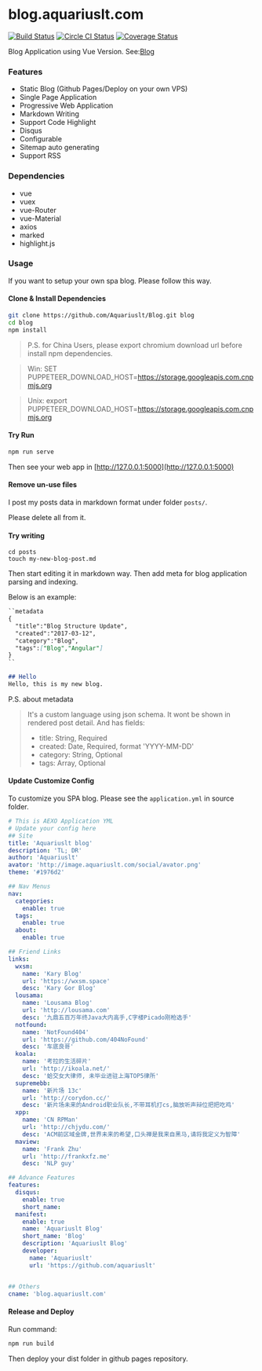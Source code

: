 # blog.aquariuslt.com

[![Build Status](https://travis-ci.org/aquariuslt/blog.svg?branch=VUE)](https://travis-ci.org/aquariuslt/blog)
[![Circle CI Status](https://circleci.com/gh/aquariuslt/blog.svg?branch=VUE&style=shield)](https://github.com/aquariuslt/blog)
[![Coverage Status](https://coveralls.io/repos/github/aquariuslt/blog/badge.svg?branch=VUE)](https://coveralls.io/github/aquariuslt/blog?branch=VUE)


Blog Application using Vue Version.
See:[Blog](https://blog.aquariuslt.com)


### Features
- Static Blog (Github Pages/Deploy on your own VPS)
- Single Page Application
- Progressive Web Application
- Markdown Writing
- Support Code Highlight
- Disqus
- Configurable
- Sitemap auto generating
- Support RSS

### Dependencies
- vue
- vuex
- vue-Router
- vue-Material
- axios
- marked
- highlight.js


### Usage
If you want to setup your own spa blog.
Please follow this way.


#### Clone & Install Dependencies
```bash
git clone https://github.com/Aquariuslt/Blog.git blog
cd blog
npm install
```

> P.S. for China Users, please export chromium download url before install npm dependencies.

> Win: SET PUPPETEER_DOWNLOAD_HOST=https://storage.googleapis.com.cnpmjs.org

> Unix: export PUPPETEER_DOWNLOAD_HOST=https://storage.googleapis.com.cnpmjs.org


#### Try Run 
```bash
npm run serve
```

Then see your web app in 
[http://127.0.0.1:5000](http://127.0.0.1:5000)

#### Remove un-use files
I post my posts data in markdown format under folder
`posts/`.

Please delete all from it.

#### Try writing
```
cd posts
touch my-new-blog-post.md
```

Then start editing it in markdown way.
Then add meta for blog application parsing and indexing.

Below is an example:
```markdown
``metadata
{
  "title":"Blog Structure Update",
  "created":"2017-03-12",
  "category":"Blog",
  "tags":["Blog","Angular"]
}
``

## Hello
Hello, this is my new blog.
```

P.S. about metadata
> It's a custom language using json schema.
> It wont be shown in rendered post detail.
> And has fields:
> - title: String, Required
> - created: Date, Required, format 'YYYY-MM-DD'
> - category: String, Optional
> - tags: Array, Optional



#### Update Customize Config 
To customize you SPA blog.
Please see the `application.yml` in source folder.

```yaml
# This is AEXO Application YML
# Update your config here
## Site
title: 'Aquariuslt blog'
description: 'TL; DR'
author: 'Aquariuslt'
avator: 'http://image.aquariuslt.com/social/avator.png'
theme: '#1976d2'

## Nav Menus
nav:
  categories:
    enable: true
  tags:
    enable: true
  about:
    enable: true

## Friend Links
links:
  wxsm:
    name: 'Kary Blog'
    url: 'https://wxsm.space'
    desc: 'Kary Gor Blog'
  lousama:
    name: 'Lousama Blog'
    url: 'http://lousama.com'
    desc: '九鼎五百万年终Java大内高手,C字楼Picado刚枪选手'
  notfound:
    name: 'NotFound404'
    url: 'https://github.com/404NoFound'
    desc: '车底良哥'
  koala:
    name: '考拉的生活碎片'
    url: 'http://ikoala.net/'
    desc: '蛤交女大律师, 未毕业进驻上海TOP5律所'
  supremebb:
    name: '新片场 13c'
    url: 'http://corydon.cc/'
    desc: '新片场未来的Android职业队长,不带耳机打cs,脑放听声辩位把把吃鸡'
  xpp:
    name: 'CN RPMan'
    url: 'http://chjydu.com/'
    desc: 'ACM前区域金牌,世界未来的希望,口头禅是我来自黑马,请将我定义为智障'
  maview:
    name: 'Frank Zhu'
    url: 'http://frankxfz.me'
    desc: 'NLP guy'

## Advance Features
features:
  disqus:
    enable: true
    short_name:
  manifest:
    enable: true
    name: 'Aquariuslt Blog'
    short_name: 'Blog'
    description: 'Aquariuslt Blog'
    developer:
      name: 'Aquariuslt'
      url: 'https://github.com/aquariuslt'


## Others
cname: 'blog.aquariuslt.com'

```


#### Release and Deploy
Run command:
```bash
npm run build
```

Then deploy your dist folder in github pages repository.
